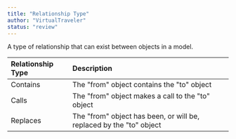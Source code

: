 ```yaml
---
title: "Relationship Type"
author: "VirtualTraveler"
status: "review"
---
```


A type of relationship that can exist between objects in a model. 

| Relationship Type | Description  
|:------------------|:---------------------------
| Contains  | The "from" object contains the "to" object     
| Calls     | The "from" object makes a call to the "to" object 
| Replaces  | The "from" object has been, or will be, replaced by the "to" object 
